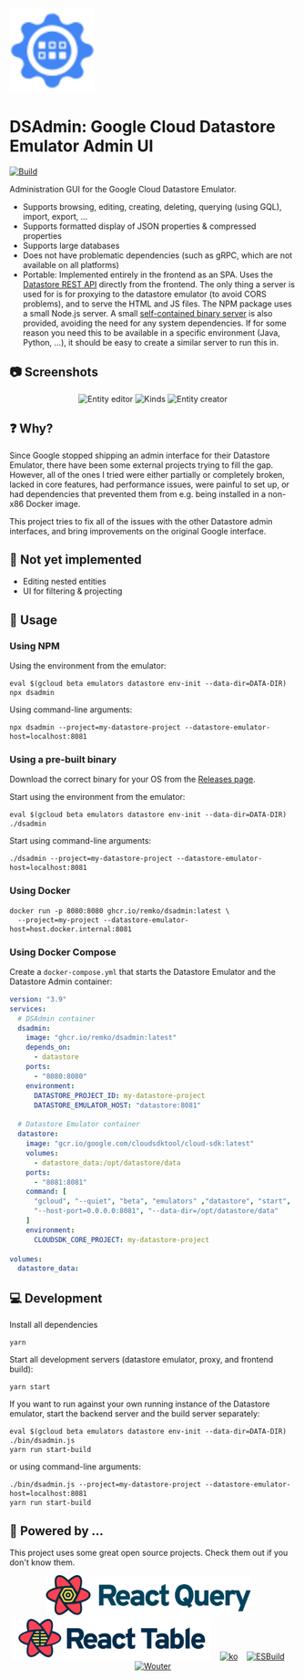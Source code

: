 <img src="./doc/logo.svg" height="150">

# DSAdmin: Google Cloud Datastore Emulator Admin UI

[![Build](https://github.com/remko/dsadmin/actions/workflows/build.yml/badge.svg)](https://github.com/remko/dsadmin/actions/workflows/build.yml)

Administration GUI for the Google Cloud Datastore Emulator.

- Supports browsing, editing, creating, deleting, querying (using GQL),
  import, export, ...
- Supports formatted display of JSON properties & compressed properties
- Supports large databases
- Does not have problematic dependencies (such as gRPC, which are not
  available on all platforms)
- Portable: Implemented entirely in the frontend as an SPA. Uses the
  [Datastore REST
  API](https://cloud.google.com/datastore/docs/reference/data/rest)
  directly from the frontend. The only thing a server is used for is for
  proxying to the datastore emulator (to avoid CORS problems), and to
  serve the HTML and JS files. The NPM package uses a small Node.js
  server. A small [self-contained binary
  server](https://github.com/remko/dsadmin/releases) is also provided,
  avoiding the need for any system dependencies. If for some reason you
  need this to be available in a specific environment (Java, Python,
  ...), it should be easy to create a similar server to run this in.

## 📷 Screenshots

<div align="center">
<img src="https://raw.githubusercontent.com/remko/dsadmin/master/doc/screenshot-entity.png" width=250 alt="Entity editor"/></a>&nbsp;<img src="https://raw.githubusercontent.com/remko/dsadmin/master/doc/screenshot-kind.png" alt="Kinds" width=250/>&nbsp;<img src="https://raw.githubusercontent.com/remko/dsadmin/master/doc/screenshot-create.png" alt="Entity creator" width=250/>
</div>

## ❓ Why?

Since Google stopped shipping an admin interface for their Datastore
Emulator, there have been some external projects trying to fill the gap.
However, all of the ones I tried were either partially or completely
broken, lacked in core features, had performance issues, were painful to
set up, or had dependencies that prevented them from e.g. being
installed in a non-x86 Docker image.

This project tries to fix all of the issues with the other Datastore
admin interfaces, and bring improvements on the original Google
interface.

## 🚧 Not yet implemented

- Editing nested entities
- UI for filtering & projecting

## 📖 Usage

### Using NPM

Using the environment from the emulator:

    eval $(gcloud beta emulators datastore env-init --data-dir=DATA-DIR)
    npx dsadmin

Using command-line arguments:

    npx dsadmin --project=my-datastore-project --datastore-emulator-host=localhost:8081

### Using a pre-built binary

Download the correct binary for your OS from the [Releases
page](https://github.com/remko/dsadmin/releases).

Start using the environment from the emulator:

    eval $(gcloud beta emulators datastore env-init --data-dir=DATA-DIR)
    ./dsadmin

Start using command-line arguments:

    ./dsadmin --project=my-datastore-project --datastore-emulator-host=localhost:8081

### Using Docker

    docker run -p 8080:8080 ghcr.io/remko/dsadmin:latest \
      --project=my-project --datastore-emulator-host=host.docker.internal:8081

### Using Docker Compose

Create a `docker-compose.yml` that starts the Datastore Emulator and the
Datastore Admin container:

``` yaml
version: "3.9"
services:
  # DSAdmin container
  dsadmin:
    image: "ghcr.io/remko/dsadmin:latest"
    depends_on:
      - datastore
    ports:
      - "8080:8080"
    environment:
      DATASTORE_PROJECT_ID: my-datastore-project
      DATASTORE_EMULATOR_HOST: "datastore:8081"

  # Datastore Emulator container
  datastore:
    image: "gcr.io/google.com/cloudsdktool/cloud-sdk:latest"
    volumes:
      - datastore_data:/opt/datastore/data
    ports:
      - "8081:8081"
    command: [
      "gcloud", "--quiet", "beta", "emulators" ,"datastore", "start", 
      "--host-port=0.0.0.0:8081", "--data-dir=/opt/datastore/data"
    ]
    environment:
      CLOUDSDK_CORE_PROJECT: my-datastore-project

volumes:
  datastore_data:
```

## 💻 Development

Install all dependencies

    yarn

Start all development servers (datastore emulator, proxy, and frontend
build):

    yarn start

If you want to run against your own running instance of the Datastore
emulator, start the backend server and the build server separately:

    eval $(gcloud beta emulators datastore env-init --data-dir=DATA-DIR)
    ./bin/dsadmin.js
    yarn run start-build

or using command-line arguments:

    ./bin/dsadmin.js --project=my-datastore-project --datastore-emulator-host=localhost:8081
    yarn run start-build

## 🔋 Powered by ...

This project uses some great open source projects. Check them out if you
don't know them.

<div align="center">
<a href="https://react-query.tanstack.com"><img src="https://raw.githubusercontent.com/TanStack/query/v3/docs/src/images/logo.svg" height=70 alt="React Query"/></a>&nbsp;&nbsp;&nbsp;&nbsp;<a href="https://react-table.tanstack.com"><img src="https://raw.githubusercontent.com/TanStack/table/v7/docs/src/images/logo-light.svg" height=75 alt="React Table"/></a>&nbsp;&nbsp;&nbsp;&nbsp;<a href="https://github.com/google/ko"><img src="https://github.com/google/ko/raw/main/docs/images/ko.png" height=75 alt="ko"/></a>&nbsp;&nbsp;&nbsp;&nbsp;<a href="https://esbuild.github.io"><img src="https://raw.githubusercontent.com/evanw/esbuild/master/images/logo.png" height=75 alt="ESBuild"/></a>&nbsp;&nbsp;&nbsp;&nbsp;<a href="https://github.com/molefrog/wouter"><img src="https://raw.githubusercontent.com/molefrog/wouter/master/assets/logo.svg" height=75 alt="Wouter"/></a>
</div>

